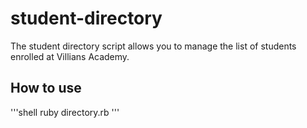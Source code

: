 # student-directory

The student directory script allows you to manage the list of students enrolled at Villians Academy.

## How to use

'''shell
ruby directory.rb
'''